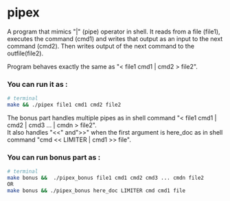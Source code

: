 # pipex

A program that mimics "|" (pipe) operator in shell. It reads from a file (file1), executes the command (cmd1) and writes that output as an input to the next command (cmd2). Then writes output of the next command to the outfile(file2).

Program behaves exactly the same as "< file1 cmd1 | cmd2 > file2".
### You can run it as :
```zsh
# terminal
make && ./pipex file1 cmd1 cmd2 file2
```

The bonus part handles multiple pipes as in shell command "< file1 cmd1 | cmd2 | cmd3 ... | cmdn > file2".\
It also handles "<<" and">>" when the first argument is here_doc as in shell command "cmd << LIMITER | cmd1 >> file".
### You can run bonus part as :
```zsh
# terminal
make bonus &&  ./pipex_bonus file1 cmd1 cmd2 cmd3 ... cmdn file2
OR
make bonus && ./pipex_bonus here_doc LIMITER cmd cmd1 file
```
